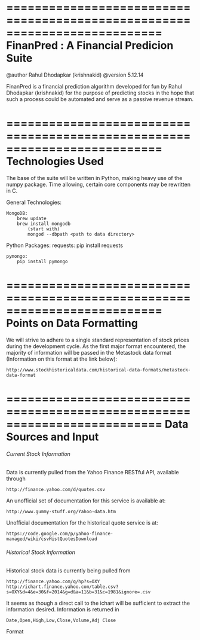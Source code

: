 ==========================================================================
FinanPred : A Financial Predicion Suite                
==========================================================================

@author Rahul Dhodapkar (krishnakid)
@version 5.12.14

FinanPred is a financial prediction algorithm developed for fun by 
Rahul Dhodapkar (krishnakid) for the purpose of predicting stocks in the
hope that such a process could be automated and serve as a passive revenue
stream.

==========================================================================
Technologies Used 
==========================================================================

The base of the suite will be written in Python, making heavy use of the
numpy package.  Time allowing, certain core components may be rewritten
in C.

General Technologies:
	
	MongoDB:
		brew update
		brew install mongodb
			(start with)
			mongod --dbpath <path to data directory>

Python Packages:
	requests:
		pip install requests

	pymongo:
		pip install pymongo


==========================================================================
Points on Data Formatting 
==========================================================================

We will strive to adhere to a single standard representation of stock prices
during the development cycle. As the first major format encountered, the
majority of information will be passed in the Metastock data format
(Information on this format at the link below):

	http://www.stockhistoricaldata.com/historical-data-formats/metastock-data-format

==========================================================================
Data Sources and Input                                  
==========================================================================

######  Current Stock Information  #######################################

Data is currently pulled from the Yahoo Finance RESTful API, available 
through 

	http://finance.yahoo.com/d/quotes.csv

An unofficial set of documentation for this service is available at:

	http://www.gummy-stuff.org/Yahoo-data.htm

Unofficial documentation for the historical quote service is at:

	https://code.google.com/p/yahoo-finance-managed/wiki/csvHistQuotesDownload

######  Historical Stock Information  ####################################

Historical stock data is currently being pulled from

	http://finance.yahoo.com/q/hp?s=OXY
	http://ichart.finance.yahoo.com/table.csv?s=OXY&d=4&e=30&f=2014&g=d&a=11&b=31&c=1981&ignore=.csv

It seems as though a direct call to the ichart will be sufficient to extract
the information desired.  Information is returned in 

	Date,Open,High,Low,Close,Volume,Adj Close

Format 















